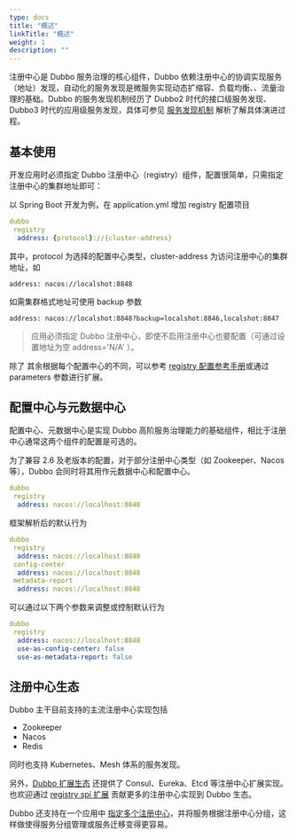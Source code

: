 ```yaml
---
type: docs
title: "概述"
linkTitle: "概述"
weight: 1
description: ""
---
```


注册中心是 Dubbo 服务治理的核心组件，Dubbo 依赖注册中心的协调实现服务（地址）发现，自动化的服务发现是微服务实现动态扩缩容、负载均衡、、流量治理的基础。Dubbo 的服务发现机制经历了 Dubbo2 时代的接口级服务发现、Dubbo3 时代的应用级服务发现，具体可参见 [服务发现机制](/zh-cn/docs3-v2/java-sdk/concepts-and-architecture/service-discovery/) 解析了解具体演进过程。

## 基本使用
开发应用时必须指定 Dubbo 注册中心（registry）组件，配置很简单，只需指定注册中心的集群地址即可：

以 Spring Boot 开发为例，在 application.yml 增加 registry 配置项目

```yaml
dubbo
 registry
  address: {protocol}://{cluster-address}
```
其中，protocol 为选择的配置中心类型，cluster-address 为访问注册中心的集群地址，如

`address: nacos://localshot:8848`

如需集群格式地址可使用 backup 参数

`address: nacos://localshot:8848?backup=localshot:8846,localshot:8847`

> 应用必须指定 Dubbo 注册中心，即使不启用注册中心也要配置（可通过设置地址为空 address='N/A' ）。

除了 其余根据每个配置中心的不同，可以参考 [registry 配置参考手册](/zh-cn/docs3-v2/java-sdk/reference-manual/config/properties/#registry)或通过 parameters 参数进行扩展。

## 配置中心与元数据中心
配置中心、元数据中心是实现 Dubbo 高阶服务治理能力的基础组件，相比于注册中心通常这两个组件的配置是可选的。

为了兼容 2.6 及老版本的配置，对于部分注册中心类型（如 Zookeeper、Nacos 等），Dubbo 会同时将其用作元数据中心和配置中心。

```yaml
dubbo
 registry
  address: nacos://localhost:8848
```

框架解析后的默认行为

```yaml
dubbo
 registry
  address: nacos://localhost:8848
 config-center
  address: nacos://localhost:8848
 metadata-report
  address: nacos://localhost:8848
```

可以通过以下两个参数来调整或控制默认行为

```yaml
dubbo
 registry
  address: nacos://localhost:8848
  use-as-config-center: false
  use-as-metadata-report: false
```

## 注册中心生态
Dubbo 主干目前支持的主流注册中心实现包括
* Zookeeper
* Nacos
* Redis

同时也支持 Kubernetes、Mesh 体系的服务发现。

另外，[Dubbo 扩展生态](https://github.com/apache/dubbo-spi-extensions) 还提供了 Consul、Eureka、Etcd 等注册中心扩展实现。也欢迎通过 [registry spi 扩展](../../spi/) 贡献更多的注册中心实现到 Dubbo 生态。

Dubbo 还支持在一个应用中 [指定多个注册中心](../multiple-registry/)，并将服务根据注册中心分组，这样做使得服务分组管理或服务迁移变得更容易。



